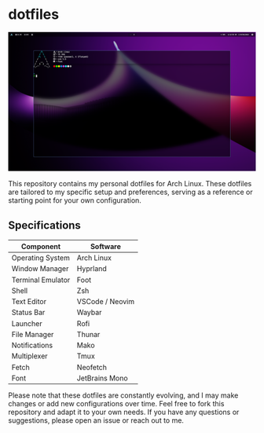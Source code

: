 # dotfiles

![Screenshot](./image.png)

This repository contains my personal dotfiles for Arch Linux. These dotfiles are tailored to my specific setup and preferences, serving as a reference or starting point for your own configuration.

## Specifications

| Component         | Software          |
|-------------------|-------------------|
| Operating System  | Arch Linux        |
| Window Manager    | Hyprland          |
| Terminal Emulator | Foot              |
| Shell             | Zsh               |
| Text Editor       | VSCode / Neovim   |
| Status Bar        | Waybar            |
| Launcher          | Rofi              |
| File Manager      | Thunar            |
| Notifications     | Mako              |
| Multiplexer       | Tmux              |
| Fetch             | Neofetch          |
| Font              | JetBrains Mono    |

Please note that these dotfiles are constantly evolving, and I may make changes or add new configurations over time. Feel free to fork this repository and adapt it to your own needs. If you have any questions or suggestions, please open an issue or reach out to me.